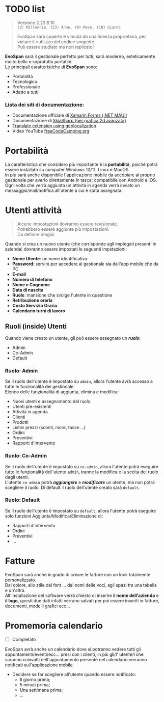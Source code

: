 # TODO list

> Versione 2.23.9.10 \
> <code>(2) Millennio, (23) Anno, (9) Mese, (10) Giorno</code>


> EvoSpan sarà coperto e vincola da una licenza proprietaria, per vietare il riutilizzo del codice sorgente.\
> Può essere studiato ma non replicato!

**EvoSpan** sarà il gestionale perfetto per tutti, sarà moderno, esteticamente molto bello e sopratutto portatile.\
Le principali caratteristiche di **EvoSpan** sono:
- Portabilità
- Tecnologico
- Professionale
- Adatto a tutti

### Lista dei siti di documentazione:
- Documentazione ufficiale di [Xamarin.Forms (.NET MAUI)](https://learn.microsoft.com/it-it/xamarin/xamarin-forms/user-interface/boxview)
- Documentazione di [SkiaSharp (per grafica 2d avanzata)](https://learn.microsoft.com/it-it/xamarin/xamarin-forms/user-interface/graphics/skiasharp/)
- [Translate extension using geolocalization](https://learn.microsoft.com/en-us/xamarin/community-toolkit/extensions/translateextension)
- Video YouTube [freeCodeCamping.org](https://www.youtube.com/watch?v=n3tA3Ku65_8)

# Portabilità

La caratteristica che considero più importante è la **portabilità**, poiché potrà essere installato su computer Windows 10/11, Linux e MacOS.\
In più sarà anche disponibile l'applicazione mobile da accopiare al proprio gestionale per averlo direttamente in tasca; compatibile con Android e IOS.\
Ogni volta che verrà aggiunta un'attività in agenda verrà inviato un messaggio/mail/notifica all'utente a cui è stata assegnata.

# Utenti attività

> Alcune impostazioni dovranno essere revisionate.\
> Potrebbero essere aggiunte più impostazioni.\
> Da definire meglio

Quando si crea un nuovo utente (che corrisponde agli impiegati presenti in azienda) dovranno essere impostati le seguenti impstazioni:
- **Nome Utente**: un nome identificativo
- **Password**: servirà per accedere al gestionale sia dall'app mobile che da PC
- **E-mail**
- **Numero di telefono**
- **Nome e Cognome**
- **Data di nascita**
- **Ruolo**: mansione che svolge l'utente in questione
- **Retribuzione oraria**
- **Costo Servizio Oraria**
- **Calendario turni di lavoro**

## Ruoli (inside) Utenti

Quando viene creato un utente, gli può essere assegnato un _**ruolo**_:
- Admin
- Co-Admin
- Default

### Ruolo: Admin

Se il ruolo dell'utente è impostato su <code>admin</code>, allora l'utente avrà accesso a tutte le funzionalità del gestionale. \
Elenco delle funzionalità di aggiunta, elimina e modifica:
- Nuovi utenti e assegnamento del ruolo
- Utenti pre-esistenti
- Attività in agenda
- Clienti
- Prodotti
- Listini prezzi (sconti, more, tasse ...)
- Ordini
- Preventivi
- Rapporti d'intervento

### Ruolo: Co-Admin

Se il ruolo dell'utente è impostato su <code>co-admin</code>, allora l'utente potrà eseguire tutte le funzionalità dell'utente <code>admin</code>, tranne la modifica e la scelta del ruolo degli utenti. \
L'utente <code>co-admin</code> potrà ***aggiungere*** e ***modificare*** un utente, ma non potrà scegliere il ruolo. Di default il ruolo dell'utente creato sarà <code>default</code>.

### Ruolo: Default

Se il ruolo dell'utente è impostato su <code>default</code>, allora l'utente potrà eseguire solo funzioni Aggiunta/Modifica/Eliminazione di:
- Rapporti d'intervento
- Ordini
- Preventivi
- ...

# Fatture

EvoSpan sarà anche in grado di creare le fatture con un look totalmente personalizzato. \
Dal colore, allo stile del font ... dai nomi delle voci, agli spazi tra una tabella e un'altra. \
All'installazione del software verrà chiesto di inserire il **nome dell'azienda** e il **logo**, questi due dati infatti verrano salvati per poi essere inseriti in fatture, documenti, modelli grafici ecc...

# Promemoria calendario

- [ ] Completato

EvoSpan avrà anche un calendario dove si potranno vedere tutti gli appuntamenti/eventi/ecc... presi con i clienti, in più gli/l' utente/i che saranno coinvolti nell'appuntamento presente nel calendario verranno notificati sull'applicazione mobile.

- Decidere se far scegliere all'utente quando essere notificato:
    - Il giorno prima;
    - 5 minuti prima;
    - Una settimana prima;
    - ...

# 